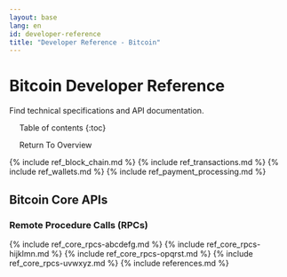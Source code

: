 ```yaml
---
layout: base
lang: en
id: developer-reference
title: "Developer Reference - Bitcoin"
---
```


# Bitcoin Developer Reference

<p class="summary">Find technical specifications and API documentation.</p>

<div markdown="1" id="toc" class="toc"><div markdown="1">

* Table of contents
{:toc}

<ul><li><a href="/en/developer-documentation">Return To Overview</a></li></ul>

</div></div>
<div markdown="1" class="toccontent">

{% include ref_block_chain.md %}
{% include ref_transactions.md %}
{% include ref_wallets.md %}
{% include ref_payment_processing.md %}

## Bitcoin Core APIs

<!-- TODO, Relevant links:
-- * https://en.bitcoin.it/wiki/Original_Bitcoin_client/API_Calls_list
-- * https://en.bitcoin.it/wiki/API_reference_(JSON-RPC)
-->

### Remote Procedure Calls (RPCs)

{% include ref_core_rpcs-abcdefg.md %}
{% include ref_core_rpcs-hijklmn.md %}
{% include ref_core_rpcs-opqrst.md %}
{% include ref_core_rpcs-uvwxyz.md %}
{% include references.md %}

</div>

<script>updateToc();</script>
